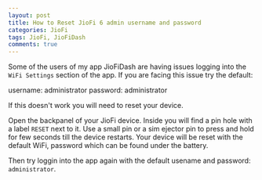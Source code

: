 ```yaml
---
layout: post
title: How to Reset JioFi 6 admin username and password
categories: JioFi
tags: JioFi, JioFiDash
comments: true
---
```


Some of the users of my app JioFiDash are having issues logging into the `WiFi Settings` section of the app. If you are 
facing this issue try the default:

username: administrator
password: administrator

If this doesn't work you will need to reset your device.

Open the backpanel of your JioFi device.
Inside you will find a pin hole with a label `RESET` next to it.
Use a small pin or a sim ejector pin to press and hold for few seconds till the device restarts.
Your device will be reset with the default WiFi, password which can be found under the battery.

Then try loggin into the app again with the default usename and password: `administrator`.
